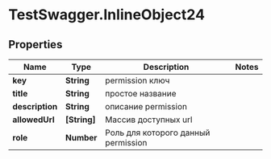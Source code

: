 # TestSwagger.InlineObject24

## Properties

Name | Type | Description | Notes
------------ | ------------- | ------------- | -------------
**key** | **String** | permission ключ | 
**title** | **String** | простое название | 
**description** | **String** | описание permission | 
**allowedUrl** | **[String]** | Массив доступных url | 
**role** | **Number** | Роль для которого данный permission | 


